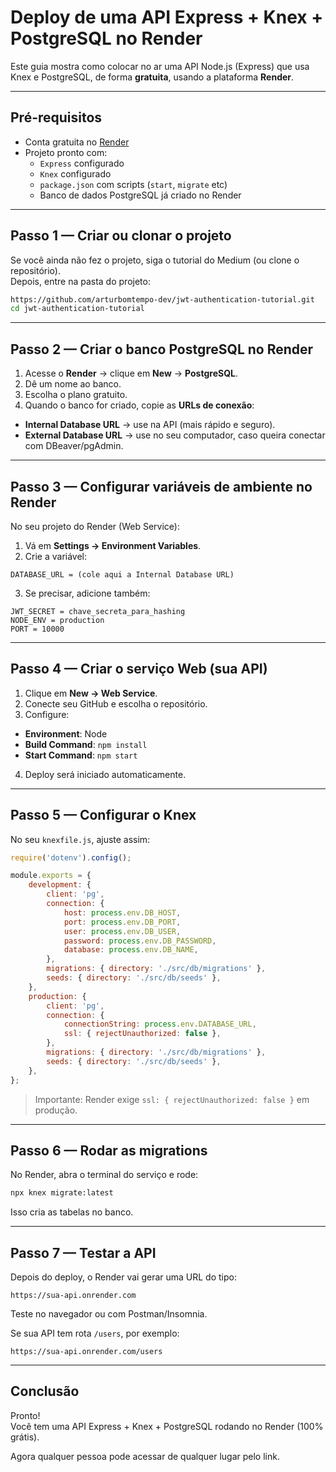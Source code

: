 # Deploy de uma API Express + Knex + PostgreSQL no Render

Este guia mostra como colocar no ar uma API Node.js (Express) que usa Knex e PostgreSQL, de forma **gratuita**, usando a plataforma **Render**.

---

## Pré-requisitos

- Conta gratuita no [Render](https://render.com)
- Projeto pronto com:
    - `Express` configurado
    - `Knex` configurado
    - `package.json` com scripts (`start`, `migrate` etc)
    - Banco de dados PostgreSQL já criado no Render

---

## Passo 1 — Criar ou clonar o projeto

Se você ainda não fez o projeto, siga o tutorial do Medium (ou clone o repositório).  
Depois, entre na pasta do projeto:

```bash
https://github.com/arturbomtempo-dev/jwt-authentication-tutorial.git
cd jwt-authentication-tutorial
```

---

## Passo 2 — Criar o banco PostgreSQL no Render

1. Acesse o **Render** → clique em **New** → **PostgreSQL**.
2. Dê um nome ao banco.
3. Escolha o plano gratuito.
4. Quando o banco for criado, copie as **URLs de conexão**:

- **Internal Database URL** → use na API (mais rápido e seguro).
- **External Database URL** → use no seu computador, caso queira conectar com DBeaver/pgAdmin.

---

## Passo 3 — Configurar variáveis de ambiente no Render

No seu projeto do Render (Web Service):

1. Vá em **Settings → Environment Variables**.
2. Crie a variável:

```
DATABASE_URL = (cole aqui a Internal Database URL)
```

3. Se precisar, adicione também:

```
JWT_SECRET = chave_secreta_para_hashing
NODE_ENV = production
PORT = 10000
```

---

## Passo 4 — Criar o serviço Web (sua API)

1. Clique em **New → Web Service**.
2. Conecte seu GitHub e escolha o repositório.
3. Configure:

- **Environment**: Node
- **Build Command**: `npm install`
- **Start Command**: `npm start`

4. Deploy será iniciado automaticamente.

---

## Passo 5 — Configurar o Knex

No seu `knexfile.js`, ajuste assim:

```js
require('dotenv').config();

module.exports = {
    development: {
        client: 'pg',
        connection: {
            host: process.env.DB_HOST,
            port: process.env.DB_PORT,
            user: process.env.DB_USER,
            password: process.env.DB_PASSWORD,
            database: process.env.DB_NAME,
        },
        migrations: { directory: './src/db/migrations' },
        seeds: { directory: './src/db/seeds' },
    },
    production: {
        client: 'pg',
        connection: {
            connectionString: process.env.DATABASE_URL,
            ssl: { rejectUnauthorized: false },
        },
        migrations: { directory: './src/db/migrations' },
        seeds: { directory: './src/db/seeds' },
    },
};
```

> Importante: Render exige `ssl: { rejectUnauthorized: false }` em produção.

---

## Passo 6 — Rodar as migrations

No Render, abra o terminal do serviço e rode:

```bash
npx knex migrate:latest
```

Isso cria as tabelas no banco.

---

## Passo 7 — Testar a API

Depois do deploy, o Render vai gerar uma URL do tipo:

```
https://sua-api.onrender.com
```

Teste no navegador ou com Postman/Insomnia.

Se sua API tem rota `/users`, por exemplo:

```
https://sua-api.onrender.com/users
```

---

## Conclusão

Pronto!  
Você tem uma API Express + Knex + PostgreSQL rodando no Render (100% grátis).

Agora qualquer pessoa pode acessar de qualquer lugar pelo link.
